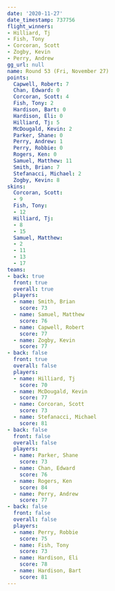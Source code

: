 ```yaml
---
date: '2020-11-27'
date_timestamp: 737756
flight_winners:
- Hilliard, Tj
- Fish, Tony
- Corcoran, Scott
- Zogby, Kevin
- Perry, Andrew
gg_url: null
name: Round 53 (Fri, November 27)
points:
  Capwell, Robert: 7
  Chan, Edward: 0
  Corcoran, Scott: 4
  Fish, Tony: 2
  Hardison, Bart: 0
  Hardison, Eli: 0
  Hilliard, Tj: 5
  McDougald, Kevin: 2
  Parker, Shane: 0
  Perry, Andrew: 1
  Perry, Robbie: 0
  Rogers, Ken: 0
  Samuel, Matthew: 11
  Smith, Brian: 7
  Stefanacci, Michael: 2
  Zogby, Kevin: 8
skins:
  Corcoran, Scott:
  - 9
  Fish, Tony:
  - 12
  Hilliard, Tj:
  - 8
  - 15
  Samuel, Matthew:
  - 2
  - 11
  - 13
  - 17
teams:
- back: true
  front: true
  overall: true
  players:
  - name: Smith, Brian
    score: 73
  - name: Samuel, Matthew
    score: 76
  - name: Capwell, Robert
    score: 77
  - name: Zogby, Kevin
    score: 77
- back: false
  front: true
  overall: false
  players:
  - name: Hilliard, Tj
    score: 70
  - name: McDougald, Kevin
    score: 77
  - name: Corcoran, Scott
    score: 73
  - name: Stefanacci, Michael
    score: 81
- back: false
  front: false
  overall: false
  players:
  - name: Parker, Shane
    score: 73
  - name: Chan, Edward
    score: 76
  - name: Rogers, Ken
    score: 84
  - name: Perry, Andrew
    score: 77
- back: false
  front: false
  overall: false
  players:
  - name: Perry, Robbie
    score: 75
  - name: Fish, Tony
    score: 73
  - name: Hardison, Eli
    score: 78
  - name: Hardison, Bart
    score: 81
---
```

